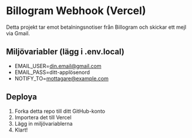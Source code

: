 # Billogram Webhook (Vercel)

Detta projekt tar emot betalningsnotiser från Billogram och skickar ett mejl via Gmail.

## Miljövariabler (lägg i .env.local)

- EMAIL_USER=din.email@gmail.com
- EMAIL_PASS=ditt-applösenord
- NOTIFY_TO=mottagare@example.com

## Deploya

1. Forka detta repo till ditt GitHub-konto
2. Importera det till Vercel
3. Lägg in miljövariablerna
4. Klart!
